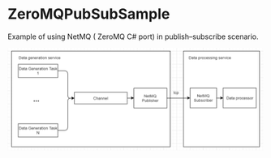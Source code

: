 # ZeroMQPubSubSample
Example of using NetMQ ( ZeroMQ C# port) in publish–subscribe scenario.

![Diagram](diagram.PNG)
